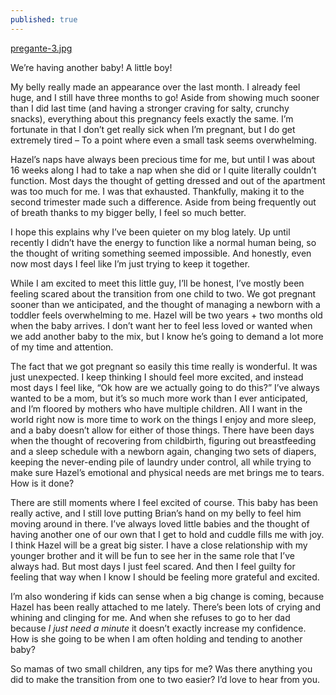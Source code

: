 ```yaml
---
published: true
---
```

[pregante-3.jpg]({{site.baseurl}}/img/pregante-3.jpg)

We’re having another baby! A little boy!

My belly really made an appearance over the last month. I already feel huge, and I still have three months to go! Aside from showing much sooner than I did last time (and having a stronger craving for salty, crunchy snacks), everything about this pregnancy feels exactly the same. I’m fortunate in that I don’t get really sick when I’m pregnant, but I do get extremely tired – To a point where even a small task seems overwhelming.

Hazel’s naps have always been precious time for me, but until I was about 16 weeks along I had to take a nap when she did or I quite literally couldn’t function. Most days the thought of getting dressed and out of the apartment was too much for me. I was that exhausted. Thankfully, making it to the second trimester made such a difference. Aside from being frequently out of breath thanks to my bigger belly, I feel so much better. 

I hope this explains why I’ve been quieter on my blog lately. Up until recently I didn’t have the energy to function like a normal human being, so the thought of writing something seemed impossible. And honestly, even now most days I feel like I’m just trying to keep it together. 

While I am excited to meet this little guy, I’ll be honest, I’ve mostly been feeling scared about the transition from one child to two. We got pregnant sooner than we anticipated, and the thought of managing a newborn with a toddler feels overwhelming to me. Hazel will be two years + two months old when the baby arrives. I don’t want her to feel less loved or wanted when we add another baby to the mix, but I know he’s going to demand a lot more of my time and attention. 

The fact that we got pregnant so easily this time really is wonderful. It was just unexpected. I keep thinking I should feel more excited, and instead most days I feel like, “Ok how are we actually going to do this?” I’ve always wanted to be a mom, but it’s so much more work than I ever anticipated, and I’m floored by mothers who have multiple children. All I want in the world right now is more time to work on the things I enjoy and more sleep, and a baby doesn’t allow for either of those things. There have been days when the thought of recovering from childbirth, figuring out breastfeeding and a sleep schedule with a newborn again, changing two sets of diapers, keeping the never-ending pile of laundry under control, all while trying to make sure Hazel’s emotional and physical needs are met brings me to tears. How is it done?

There are still moments where I feel excited of course. This baby has been really active, and I still love putting Brian’s hand on my belly to feel him moving around in there. I’ve always loved little babies and the thought of having another one of our own that I get to hold and cuddle fills me with joy. I think Hazel will be a great big sister. I have a close relationship with my younger brother and it will be fun to see her in the same role that I’ve always had. But most days I just feel scared. And then I feel guilty for feeling that way when I know I should be feeling more grateful and excited. 

I’m also wondering if kids can sense when a big change is coming, because Hazel has been really attached to me lately. There’s been lots of crying and whining and clinging for me. And when she refuses to go to her dad because _I just need a minute_ it doesn’t exactly increase my confidence. How is she going to be when I am often holding and tending to another baby? 

So mamas of two small children, any tips for me? Was there anything you did to make the transition from one to two easier? I’d love to hear from you.
